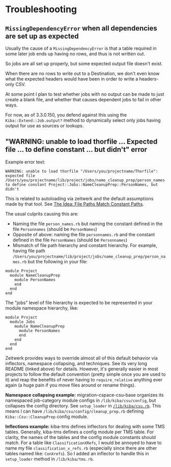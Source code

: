 <!--
# @markup markdown
# @title Troubleshooting
-->

# Troubleshooting

## `MissingDependencyError` when all dependencies are set up as expected

Usually the cause of a `MissingDependencyError` is that a table required in some later job ends up having no rows, and thus is not written out.

So jobs are all set up properly, but some expected output file doesn't exist.

When there are no rows to write out to a Destination, we don't even know what the expected headers would have been in order to write a headers-only CSV.

At some point I plan to test whether jobs with no output can be made to just create a blank file, and whether that causes dependent jobs to fail in other ways.

For now, as of 3.3.0.150, you defend against this using the `Kiba::Extend::Job.output?` method to dynamically select only jobs having output for use as sources or lookups.

## "WARNING: unable to load thorfile ... Expected file ... to define constant ... but didn't" error

Example error text:

```
WARNING: unable to load thorfile "/Users/you/projectname/Thorfile": expected file /Users/you/projectname/lib/project/jobs/name_cleanup_prep/person_names.rb to define constant Project::Jobs::NameCleanupPrep::PersonNames, but didn't
```

This is related to autoloading via zeitwerk and the default assumptions made by that tool. See [The Idea: File Paths Match Constant Paths](https://github.com/fxn/zeitwerk?tab=readme-ov-file#the-idea-file-paths-match-constant-paths).

The usual culprits causing this are:

- Naming the file `person_names.rb` but naming the constant defined in the file `Personnames` (should be `PersonNames`)
- Opposite of above: naming the file `personnames.rb` and the constant defined in the file `PersonNames` (should be `Personnames`)
- Mismatch of file path hierarchy and constant hierarchy. For example, having file path `/Users/you/projectname/lib/project/jobs/name_cleanup_prep/person_names.rb` but the following in your file:

```
module Project
  module NameCleanupPrep
    module PersonNames
	end
  end
end
```

The "jobs" level of file hierarchy is expected to be represented in your module namespace hierarchy, like:

```
module Project
  module Jobs
    module NameCleanupPrep
      module PersonNames
	  end
    end
  end
end
```

Zeitwerk provides ways to override almost all of this default behavior via inflectors, namespace collapsing, and techniques. See its very long README (linked above) for details. However, it's generally easier in most projects to follow the default convention (pretty simple once you are used to it) and reap the benefits of never having to `require_relative` anything ever again (a huge pain if you move files around or rename things).

**Namespace collapsing example:** migration-cspace-csu-base organizes its namespaced job-category module configs in `/lib/kiba/csu/config`, but collapses the config directory. See `setup_loader` in [`/lib/kiba/csu.rb`](https://github.com/dts-hosting/migration-cspace-csu-base/blob/main/lib/kiba/csu.rb). This means I can have `/lib/kiba/csu/config/cleanup_prep.rb` defining `Kiba::Csu::CleanupPrep` config module.

**Inflections example:** kiba-tms defines inflectors for dealing with some TMS tables. Generally, kiba-tms defines a config module per TMS table. For clarity, the names of the tables and the config module constants should match. For a table like `ClassificationXRefs`, I would be annoyed to have to name my file `classification_x_refs.rb` (especially since there are other tables named like: `ConXrefs`). So I added an inflector to handle this in `setup_loader` method in `/lib/kiba/tms.rb`.
